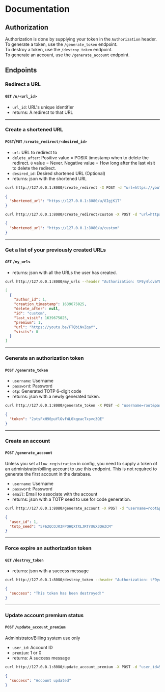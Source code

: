 # Documentation

## Authorization
Authorization is done by supplying your token in the `Authorization` header.  
To generate a token, use the `/generate_token` endpoint.  
To destroy a token, use the `/destroy_token` endpoint.  
To generate an account, use the `/generate_account` endpoint.

## Endpoints

### Redirect a URL
#### `GET` `/u/<url_id>`
- `url_id`: URL's unique identifier
- returns: A redirect to that URL

---

### Create a shortened URL
#### `POST`/`PUT` `/create_redirect/<desired_id>`
- `url`: URL to redirect to
- `delete_after`: Positive value = POSIX timestamp when to delete the redirect. `0` value = Never. Negative value = How long after the last visit to delete the redirect.
- `desired_id`: Desired shortened URL (Optional) 
- returns: json with the shortened URL

```bash
curl http://127.0.0.1:8080/create_redirect -X POST -d "url=https://youtu.be/FTQbiNvZqaY"
```
```json
{
  "shortened_url": "https://127.0.0.1:8080/u/8IgjK1T"
}
```

```bash
curl http://127.0.0.1:8080/create_redirect/custom -X POST -d "url=https://youtu.be/FTQbiNvZqaY" --header "Authorization: tF9y4lcvaY80FkqxIsL1fE7cnCslfeVe"
```
```json
{
  "shortened_url": "https://127.0.0.1:8080/u/custom"
}
```

---

### Get a list of your previously created URLs
#### `GET` `/my_urls`
- returns: json with all the URLs the user has created.

```bash
curl http://127.0.0.1:8080/my_urls --header "Authorization: tF9y4lcvaY80FkqxIsL1fE7cnCslfeVe"
```
```json
[
  {
    "author_id": 1, 
    "creation_timestamp": 1639675025, 
    "delete_after": null, 
    "id": "custom", 
    "last_visit": 1639675025, 
    "premium": 1, 
    "url": "https://youtu.be/FTQbiNvZqaY", 
    "visits": 0
  }
]
```

---

### Generate an authorization token
#### `POST` `/generate_token`
- `username`: Username
- `password`: Password
- `otp`: Generated TOTP 6-digit code
- returns: json with a newly generated token.

```bash
curl http://127.0.0.1:8080/generate_token -X POST -d "username=root&password=1111&otp=350076"
```
```json
{
  "token": "2otsFxH90puYlGvfWL0kqeacTxpvc3QE"
}
```

---

### Create an account
#### `POST` `/generate_account`
Unless you set `allow_registration` in config, you need to supply a token of an administrator/billing account to use this endpoint. 
This is not required to generate the first account in the database.
- `username`: Username
- `password`: Password
- `email`: Email to associate with the account
- returns: json with a TOTP seed to use for code generation.

```bash
curl http://127.0.0.1:8080/generate_account -X POST -d "username=root&password=1111&email=test"
```
```json
{
  "user_id": 1,
  "totp_seed": "5F62QCOJR3FPQHQXTXLJRTYUGX3QAZCM"
}
```

---

### Force expire an authorization token
#### `GET` `/destroy_token`
- returns: json with a success message

```bash
curl http://127.0.0.1:8080/destroy_token --header "Authorization: tF9y4lcvaY80FkqxIsL1fE7cnCslfeVe"
```
```json
{
  "success": "This token has been destroyed!"
}
```

---

### Update account premium status
#### `POST` `/update_account_premium`
Administrator/Billing system use only
- `user_id`: Account ID
- `premium`: 1 or 0
- returns: A success message

```bash
curl http://127.0.0.1:8080/update_account_premium -X POST -d "user_id=5&premium=1" --header "Authorization: tF9y4lcvaY80FkqxIsL1fE7cnCslfeVe"
```
```json
{
  "success": "Account updated"
}
```
